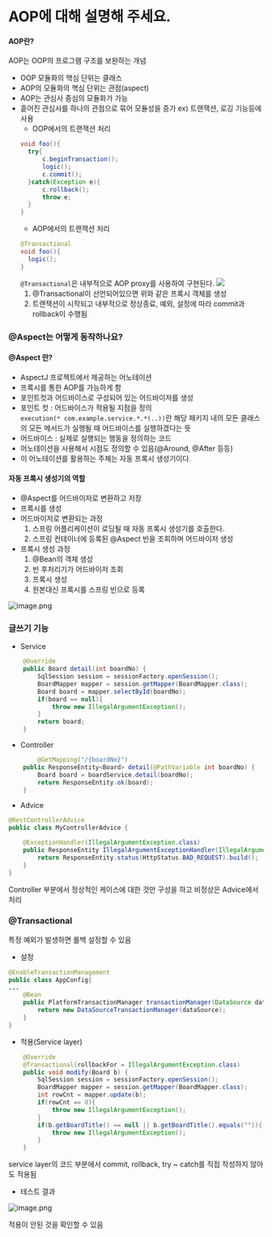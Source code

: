 # AOP에 대해 설명해 주세요.
#### AOP란?
AOP는 OOP의 프로그램 구조를 보완하는 개념
- OOP 모듈화의 핵심 단위는 클래스
- AOP의 모듈화의 핵심 단위는 관점(aspect)
- AOP는 관심사 중심의 모듈화가 가능   
- 흩어진 관심사를 하나의 관점으로 묶어 모듈성을 증가
  ex) 트랜잭션, 로깅 기능등에 사용
  - OOP에서의 트랜잭션 처리
  ```java
  void foo(){
    try{
        c.beginTransaction();
        logic();
        c.commit();
    }catch(Exception e){
        c.rollback();
        throw e;
    } 
  }
  ```
  - AOP에서의 트랜잭션 처리
  ```java
  @Transactional
  void foo(){
    logic();
  }
  ```
  `@Transactional`은 내부적으로 AOP proxy를 사용하여 구현된다.
  ![](https://docs.spring.io/spring-framework/docs/5.3.37/reference/html/images/aop-proxy-call.png)
  1. @Transactional이 선언되어있으면 위와 같은 프록시 객체를 생성
  2.  트랜잭션이 시작되고 내부적으로 정상종료, 예외, 설정에 따라 commit과 rollback이 수행됨
### @Aspect는 어떻게 동작하나요?
#### @Aspect 란?
- AspectJ 프로젝트에서 제공하는 어노테이션
- 프록시를 통한 AOP를 가능하게 함
- 포인트컷과 어드바이스로 구성되어 있는 어드바이저를 생성
- 포인트 컷 : 어드바이스가 적용될 지점을 정의  
   `execution(* com.example.service.*.*(..))`란 해당 패키지 내의 모든 클래스의 모든 메서드가 실행될 때 어드바이스를 실행하겠다는 뜻
- 어드바이스 : 실제로 실행되는 행동을 정의하는 코드   
- 어노테이션을 사용해서 시점도 정의할 수 있음(@Around, @After 등등)
- 이 어노테이션를 활용하는 주체는 자동 프록시 생성기이다.
#### 자동 프록시 생성기의 역할
- @Aspect를 어드바이저로 변환하고 저장
- 프록시를 생성
- 어드바이저로 변환되는 과정
  1. 스프링 어플리케이션이 로딩될 때 자동 프록시 생성기를 호출한다. 
  2.  스프링 컨테이너에 등록된 @Aspect 빈을 조회하며 어드바이저 생성
- 프록시 생성 과정
  1. @Bean의 객체 생성
  2. 빈 후처리기가 어드바이저 조회
  3. 프록시 생성
  4. 원본대신 프록시를 스프링 빈으로 등록


![image.png](https://prod-files-secure.s3.us-west-2.amazonaws.com/96d4f809-ca24-4c06-ac1e-c069edc40ebf/634329f1-ef89-4071-adcc-81816da58fa5/image.png)

### 글쓰기 기능

- Service

```java
    @Override
    public Board detail(int boardNo) {
        SqlSession session = sessionFactory.openSession();
        BoardMapper mapper = session.getMapper(BoardMapper.class);
        Board board = mapper.selectById(boardNo);
        if(board == null){
            throw new IllegalArgumentException();
        }
        return board;
    }
```

- Controller

```java
 		@GetMapping("/{boardNo}")
    public ResponseEntity<Board> detail(@PathVariable int boardNo) {
        Board board = boardService.detail(boardNo);
        return ResponseEntity.ok(board);
    }
```

- Advice

```java
@RestControllerAdvice
public class MyControllerAdvice {

    @ExceptionHandler(IllegalArgumentException.class)
    public ResponseEntity IllegalArgumentExceptionHandler(IllegalArgumentException e){
        return ResponseEntity.status(HttpStatus.BAD_REQUEST).build();
    }
}

```

Controller 부분에서 정상적인 케이스에 대한 것만 구성을 하고 비정상은 Advice에서 처리 

### @Transactional

특정 예외가 발생하면 롤백 설정할 수 있음

- 설정

```java
@EnableTransactionManagement
public class AppConfig{
...
    @Bean
    public PlatformTransactionManager transactionManager(DataSource dataSource) {
        return new DataSourceTransactionManager(dataSource);
    }
}
```

- 적용(Service layer)

```java
    @Override
    @Transactional(rollbackFor = IllegalArgumentException.class)
    public void modify(Board b) {
        SqlSession session = sessionFactory.openSession();
        BoardMapper mapper = session.getMapper(BoardMapper.class);
        int rowCnt = mapper.update(b);
        if(rowCnt == 0){
            throw new IllegalArgumentException();
        }
        if(b.getBoardTitle() == null || b.getBoardTitle().equals("")){
            throw new IllegalArgumentException();
        }
    }
```

service layer의 코드 부분에서 commit, rollback, try ~ catch를 직접 작성하지 않아도 적용됨

- 테스트 결과

![image.png](https://prod-files-secure.s3.us-west-2.amazonaws.com/96d4f809-ca24-4c06-ac1e-c069edc40ebf/034dde39-14e8-4d47-9f75-aae8bd680f11/image.png)

적용이 안된 것을 확인할 수 있음